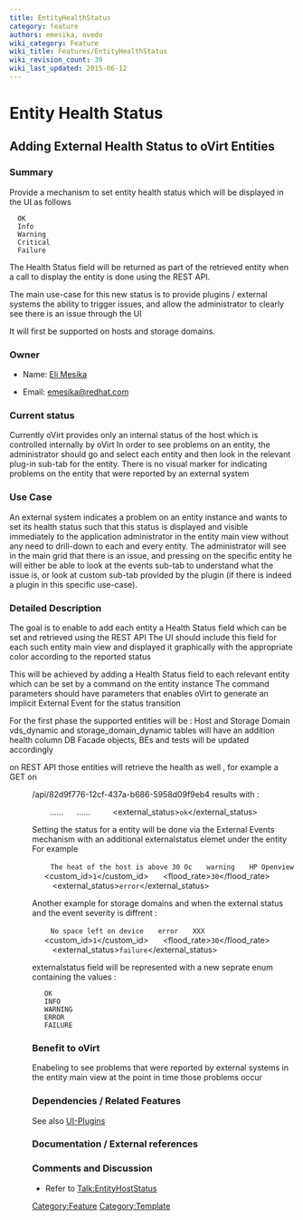 ```yaml
---
title: EntityHealthStatus
category: feature
authors: emesika, ovedo
wiki_category: Feature
wiki_title: Features/EntityHealthStatus
wiki_revision_count: 39
wiki_last_updated: 2015-06-12
---
```


# Entity Health Status

## Adding External Health Status to oVirt Entities

### Summary

Provide a mechanism to set entity health status which will be displayed in the UI as follows

      OK
      Info
      Warning
      Critical
      Failure

The Health Status field will be returned as part of the retrieved entity when a call to display the entity is done using the REST API.

The main use-case for this new status is to provide plugins / external systems the ability to trigger issues, and allow the administrator to clearly see there is an issue through the UI

It will first be supported on hosts and storage domains.

### Owner

*   Name: [ Eli Mesika](User:MyUser)

<!-- -->

*   Email: emesika@redhat.com

### Current status

Currently oVirt provides only an internal status of the host which is controlled internally by oVirt
In order to see problems on an entity, the administrator should go and select each entity and then look in the relevant plug-in sub-tab for the entity. There is no visual marker for indicating problems on the entity that were reported by an external system

### Use Case

An external system indicates a problem on an entity instance and wants to set its health status such that this status is displayed and visible immediately to the application administrator in the entity main view without any need to drill-down to each and every entity. The administrator will see in the main grid that there is an issue, and pressing on the specific entity he will either be able to look at the events sub-tab to understand what the issue is, or look at custom sub-tab provided by the plugin (if there is indeed a plugin in this specific use-case).

### Detailed Description

The goal is to enable to add each entity a Health Status field which can be set and retrieved using the REST API
The UI should include this field for each such entity main view and displayed it graphically with the appropriate color according to the reported status

This will be achieved by adding a Health Status field to each relevant entity which can be set by a command on the entity instance The command parameters should have parameters that enables oVirt to generate an implicit External Event for the status transition

For the first phase the supported entities will be : Host and Storage Domain vds_dynamic and storage_domain_dynamic tables will have an addition health column DB Facade objects, BEs and tests will be updated accordingly

on REST API those entities will retrieve the health as well , for example a GET on

<dir>
/api/82d9f776-12cf-437a-b686-5958d09f9eb4
results with :

` `<host id=................>
           ......
           ......
`     `<external_status>`ok`</external_status>
`  `</host>

Setting the status for a entity will be done via the External Events mechanism with an additional externalstatus elemet under the entity For example

` `<event>
`   `<description>`The heat of the host is above 30 Oc`</description>
`   `<severity>`warning`</severity>
`   `<origin>`HP Openview`</origin>
`   `<custom_id>`1`</custom_id>
`   `<flood_rate>`30`</flood_rate>
`   `<host id="82d9f776-12cf-437a-b686-5958d09f9eb4" >
`     `<external_status>`error`</external_status>
`   `</host>
` `</event>

Another example for storage domains and when the external status and the event severity is diffrent :

` `<event>
`   `<description>`No space left on device`</description>
`   `<severity>`error`</severity>
`   `<origin>`XXX`</origin>
`   `<custom_id>`1`</custom_id>
`   `<flood_rate>`30`</flood_rate>
`   `<storagedomain id="73d9f776-12cf-437a-b686-5958d09f9ec5" >
`     `<external_status>`failure`</external_status>
`   `</storagedomain>
` `</event>

externalstatus field will be represented with a new seprate enum containing the values :

       OK
       INFO
       WARNING
       ERROR
       FAILURE

### Benefit to oVirt

Enabeling to see problems that were reported by external systems in the entity main view at the point in time those problems occur

### Dependencies / Related Features

See also [UI-Plugins](http://wiki.ovirt.org/wiki/Features/UIPlugins)

### Documentation / External references

### Comments and Discussion

*   Refer to <Talk:EntityHostStatus>

<Category:Feature> <Category:Template>
